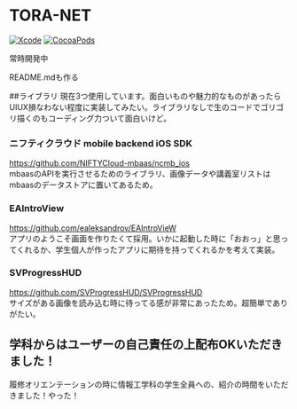 # TORA-NET

[![Xcode](https://img.shields.io/badge/Xcode-8.2.1-orange.svg)](https://developer.apple.com/xcode/)
[![CocoaPods](https://img.shields.io/badge/CocoaPdos-1.1.1-orange.svg)](https://cocoapods.org)<br />

常時開発中

README.mdも作る

##ライブラリ
現在3つ使用しています。面白いものや魅力的なものがあったらUIUX損なわない程度に実装してみたい。ライブラリなしで生のコードでゴリゴリ描くのもコーディング力ついて面白いけど。 
### ニフティクラウド mobile backend iOS SDK
https://github.com/NIFTYCloud-mbaas/ncmb_ios <br />
mbaasのAPIを実行させるためのライブラリ、画像データや講義室リストはmbaasのデータストアに置いてあるため。
### EAIntroView
https://github.com/ealeksandrov/EAIntroVieW <br />
アプリのようこそ画面を作りたくて採用。いかに起動した時に「おおっ」と思ってくれるか、学生個人が作ったアプリに期待を持ってくれるかを考えて実装。
### SVProgressHUD
https://github.com/SVProgressHUD/SVProgressHUD <br />
サイズがある画像を読み込む時に待ってる感が非常にあったため。超簡単でありがたい。

## 学科からはユーザーの自己責任の上配布OKいただきました！
履修オリエンテーションの時に情報工学科の学生全員への、紹介の時間をいただきました！やった！
